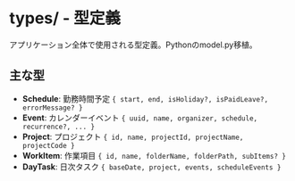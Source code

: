﻿# types/ - 型定義

アプリケーション全体で使用される型定義。Pythonのmodel.py移植。

## 主な型

- **Schedule**: 勤務時間予定 `{ start, end, isHoliday?, isPaidLeave?, errorMessage? }`
- **Event**: カレンダーイベント `{ uuid, name, organizer, schedule, recurrence?, ... }`
- **Project**: プロジェクト `{ id, name, projectId, projectName, projectCode }`
- **WorkItem**: 作業項目 `{ id, name, folderName, folderPath, subItems? }`
- **DayTask**: 日次タスク `{ baseDate, project, events, scheduleEvents }`
